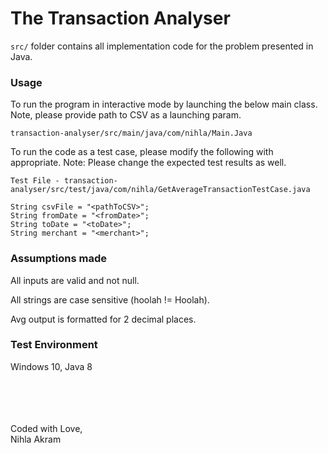 # The Transaction Analyser



`src/` folder contains all implementation code for the problem presented in Java.



### Usage

To run the program in interactive mode by launching the below main class. Note, please provide path to CSV as a launching param.
```
transaction-analyser/src/main/java/com/nihla/Main.Java
```

To run the code as a test case, please modify the following with appropriate. Note: Please change the expected test results as well.
```
Test File - transaction-analyser/src/test/java/com/nihla/GetAverageTransactionTestCase.java

String csvFile = "<pathToCSV>";
String fromDate = "<fromDate>";
String toDate = "<toDate>";
String merchant = "<merchant>";
```


### Assumptions made
All inputs are valid and not null.

All strings are case sensitive (hoolah != Hoolah).

Avg output is formatted for 2 decimal places.

### Test Environment
Windows 10, Java 8 

<br/>
<br/>
<br/>
<br/>
Coded with Love,
<br/> Nihla Akram
